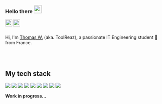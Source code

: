 ### Hello there <img src="https://media.giphy.com/media/hvRJCLFzcasrR4ia7z/giphy.gif" width="25px">
<a href="https://fr.linkedin.com/in/thomas-weidmann">
  <img align="left" alt="Thomas W's LinkedIN" width="22px" src="https://raw.githubusercontent.com/peterthehan/peterthehan/master/assets/linkedin.svg" />
</a>
<a href="https://www.reddit.com/user/ToolReaz">
  <img align="left" alt="ToolReaz's Reddit" width="22px" src="https://raw.githubusercontent.com/peterthehan/peterthehan/master/assets/reddit.svg" />
</a>

<br />
<br />

Hi, I'm [Thomas W.](https://toolreaz.space/) (aka. ToolReaz), a passionate IT Engineering student 🚀 from France.

<br />
<br />

## My tech stack
![](https://img.shields.io/badge/OS-ArchLinux-blueviolet?style=for-the-badge&logo=linux&logoColor=white&color=6aa6f8)
![](https://img.shields.io/badge/Editor-VS_Code-blueviolet?style=for-the-badge&logo=visual-studio-code&logoColor=white&color=6aa6f8)
![](https://img.shields.io/badge/Code-JavaScript-blueviolet?style=for-the-badge&logo=javascript&logoColor=white&color=6aa6f8)
![](https://img.shields.io/badge/Code-HTML-blueviolet?style=for-the-badge&logo=html&logoColor=white&color=6aa6f8)
![](https://img.shields.io/badge/Code-CSS-blueviolet?style=for-the-badge&logo=css&logoColor=white&color=6aa6f8)
![](https://img.shields.io/badge/Code-NodeJS-blueviolet?style=for-the-badge&logo=node&logoColor=white&color=6aa6f8)
![](https://img.shields.io/badge/Code-React-blueviolet?style=for-the-badge&logo=react&logoColor=white&color=6aa6f8)
![](https://img.shields.io/badge/Shell-Bash-blueviolet?style=for-the-badge&logo=gnu-bash&logoColor=white&color=6aa6f8)
![](https://img.shields.io/badge/Tools-Docker-blueviolet?style=for-the-badge&logo=docker&logoColor=white&color=6aa6f8)

**Work in progress...**
